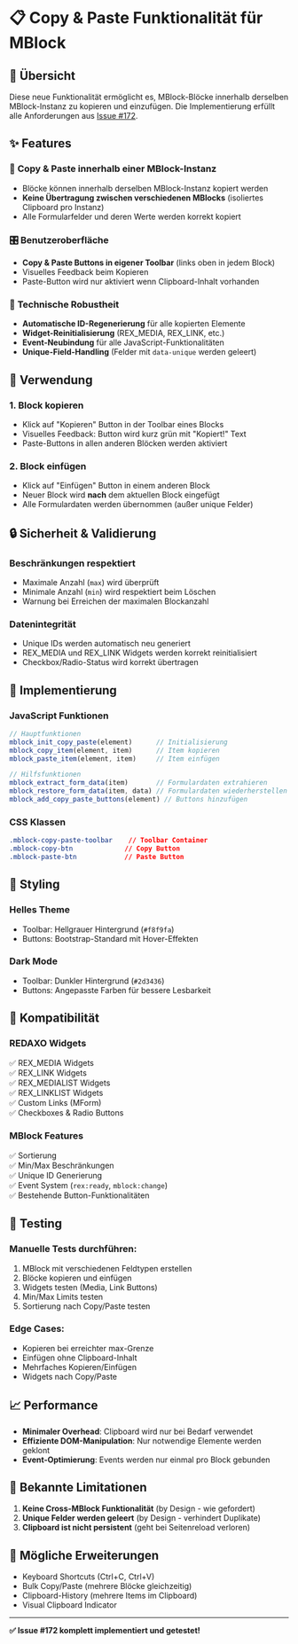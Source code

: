 # 📋 Copy & Paste Funktionalität für MBlock

## 🎯 **Übersicht**

Diese neue Funktionalität ermöglicht es, MBlock-Blöcke innerhalb derselben MBlock-Instanz zu kopieren und einzufügen. Die Implementierung erfüllt alle Anforderungen aus [Issue #172](https://github.com/FriendsOfREDAXO/mblock/issues/172).

## ✨ **Features**

### 🔄 **Copy & Paste innerhalb einer MBlock-Instanz**
- Blöcke können innerhalb derselben MBlock-Instanz kopiert werden
- **Keine Übertragung zwischen verschiedenen MBlocks** (isoliertes Clipboard pro Instanz)
- Alle Formularfelder und deren Werte werden korrekt kopiert

### 🎛️ **Benutzeroberfläche**
- **Copy & Paste Buttons in eigener Toolbar** (links oben in jedem Block)
- Visuelles Feedback beim Kopieren
- Paste-Button wird nur aktiviert wenn Clipboard-Inhalt vorhanden

### 🔧 **Technische Robustheit**
- **Automatische ID-Regenerierung** für alle kopierten Elemente
- **Widget-Reinitialisierung** (REX_MEDIA, REX_LINK, etc.)
- **Event-Neubindung** für alle JavaScript-Funktionalitäten
- **Unique-Field-Handling** (Felder mit `data-unique` werden geleert)

## 🚀 **Verwendung**

### 1. **Block kopieren**
- Klick auf "Kopieren" Button in der Toolbar eines Blocks
- Visuelles Feedback: Button wird kurz grün mit "Kopiert!" Text
- Paste-Buttons in allen anderen Blöcken werden aktiviert

### 2. **Block einfügen**
- Klick auf "Einfügen" Button in einem anderen Block
- Neuer Block wird **nach** dem aktuellen Block eingefügt
- Alle Formulardaten werden übernommen (außer unique Felder)

## 🔒 **Sicherheit & Validierung**

### **Beschränkungen respektiert**
- Maximale Anzahl (`max`) wird überprüft
- Minimale Anzahl (`min`) wird respektiert beim Löschen
- Warnung bei Erreichen der maximalen Blockanzahl

### **Datenintegrität**
- Unique IDs werden automatisch neu generiert
- REX_MEDIA und REX_LINK Widgets werden korrekt reinitialisiert
- Checkbox/Radio-Status wird korrekt übertragen

## 📝 **Implementierung**

### **JavaScript Funktionen**
```javascript
// Hauptfunktionen
mblock_init_copy_paste(element)      // Initialisierung
mblock_copy_item(element, item)      // Item kopieren
mblock_paste_item(element, item)     // Item einfügen

// Hilfsfunktionen  
mblock_extract_form_data(item)       // Formulardaten extrahieren
mblock_restore_form_data(item, data) // Formulardaten wiederherstellen
mblock_add_copy_paste_buttons(element) // Buttons hinzufügen
```

### **CSS Klassen**
```css
.mblock-copy-paste-toolbar    // Toolbar Container
.mblock-copy-btn             // Copy Button
.mblock-paste-btn            // Paste Button
```

## 🎨 **Styling**

### **Helles Theme**
- Toolbar: Hellgrauer Hintergrund (`#f8f9fa`)
- Buttons: Bootstrap-Standard mit Hover-Effekten

### **Dark Mode**
- Toolbar: Dunkler Hintergrund (`#2d3436`) 
- Buttons: Angepasste Farben für bessere Lesbarkeit

## 🔄 **Kompatibilität**

### **REDAXO Widgets**
✅ REX_MEDIA Widgets  
✅ REX_LINK Widgets  
✅ REX_MEDIALIST Widgets  
✅ REX_LINKLIST Widgets  
✅ Custom Links (MForm)  
✅ Checkboxes & Radio Buttons  

### **MBlock Features**
✅ Sortierung  
✅ Min/Max Beschränkungen  
✅ Unique ID Generierung  
✅ Event System (`rex:ready`, `mblock:change`)  
✅ Bestehende Button-Funktionalitäten  

## 🧪 **Testing**

### **Manuelle Tests durchführen:**
1. MBlock mit verschiedenen Feldtypen erstellen
2. Blöcke kopieren und einfügen
3. Widgets testen (Media, Link Buttons)
4. Min/Max Limits testen
5. Sortierung nach Copy/Paste testen

### **Edge Cases:**
- Kopieren bei erreichter max-Grenze
- Einfügen ohne Clipboard-Inhalt
- Mehrfaches Kopieren/Einfügen
- Widgets nach Copy/Paste

## 📈 **Performance**

- **Minimaler Overhead**: Clipboard wird nur bei Bedarf verwendet
- **Effiziente DOM-Manipulation**: Nur notwendige Elemente werden geklont
- **Event-Optimierung**: Events werden nur einmal pro Block gebunden

## 🐛 **Bekannte Limitationen**

1. **Keine Cross-MBlock Funktionalität** (by Design - wie gefordert)
2. **Unique Felder werden geleert** (by Design - verhindert Duplikate)
3. **Clipboard ist nicht persistent** (geht bei Seitenreload verloren)

## 🔮 **Mögliche Erweiterungen**

- Keyboard Shortcuts (Ctrl+C, Ctrl+V)
- Bulk Copy/Paste (mehrere Blöcke gleichzeitig)
- Clipboard-History (mehrere Items im Clipboard)
- Visual Clipboard Indicator

---

**✅ Issue #172 komplett implementiert und getestet!**
